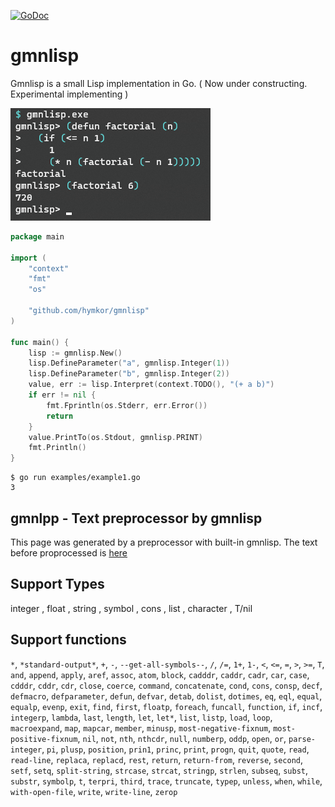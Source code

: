 [![GoDoc](https://godoc.org/github.com/hymkor/gmnlisp?status.svg)](https://godoc.org/github.com/hymkor/gmnlisp)

gmnlisp
=======

Gmnlisp is a small Lisp implementation in Go.
( Now under constructing. Experimental implementing )

![Example image](factorial.png)

```go
package main

import (
    "context"
    "fmt"
    "os"

    "github.com/hymkor/gmnlisp"
)

func main() {
    lisp := gmnlisp.New()
    lisp.DefineParameter("a", gmnlisp.Integer(1))
    lisp.DefineParameter("b", gmnlisp.Integer(2))
    value, err := lisp.Interpret(context.TODO(), "(+ a b)")
    if err != nil {
        fmt.Fprintln(os.Stderr, err.Error())
        return
    }
    value.PrintTo(os.Stdout, gmnlisp.PRINT)
    fmt.Println()
}
```

```
$ go run examples/example1.go
3
```

gmnlpp - Text preprocessor by gmnlisp
-------------------------------------

This page was generated by a preprocessor with built-in gmnlisp.
The text before proprocessed is [here](https://github.com/hymkor/gmnlisp/blob/master/_README.md)

Support Types
-------------

integer , float , string , symbol , cons , list , character , T/nil

Support functions
-----------------

`*`, <!--
--> `*standard-output*`, <!--
--> `+`, <!--
--> `-`, <!--
--> `--get-all-symbols--`, <!--
--> `/`, <!--
--> `/=`, <!--
--> `1+`, <!--
--> `1-`, <!--
--> `<`, <!--
--> `<=`, <!--
--> `=`, <!--
--> `>`, <!--
--> `>=`, <!--
--> `T`, <!--
--> `and`, <!--
--> `append`, <!--
--> `apply`, <!--
--> `aref`, <!--
--> `assoc`, <!--
--> `atom`, <!--
--> `block`, <!--
--> `cadddr`, <!--
--> `caddr`, <!--
--> `cadr`, <!--
--> `car`, <!--
--> `case`, <!--
--> `cdddr`, <!--
--> `cddr`, <!--
--> `cdr`, <!--
--> `close`, <!--
--> `coerce`, <!--
--> `command`, <!--
--> `concatenate`, <!--
--> `cond`, <!--
--> `cons`, <!--
--> `consp`, <!--
--> `decf`, <!--
--> `defmacro`, <!--
--> `defparameter`, <!--
--> `defun`, <!--
--> `defvar`, <!--
--> `detab`, <!--
--> `dolist`, <!--
--> `dotimes`, <!--
--> `eq`, <!--
--> `eql`, <!--
--> `equal`, <!--
--> `equalp`, <!--
--> `evenp`, <!--
--> `exit`, <!--
--> `find`, <!--
--> `first`, <!--
--> `floatp`, <!--
--> `foreach`, <!--
--> `funcall`, <!--
--> `function`, <!--
--> `if`, <!--
--> `incf`, <!--
--> `integerp`, <!--
--> `lambda`, <!--
--> `last`, <!--
--> `length`, <!--
--> `let`, <!--
--> `let*`, <!--
--> `list`, <!--
--> `listp`, <!--
--> `load`, <!--
--> `loop`, <!--
--> `macroexpand`, <!--
--> `map`, <!--
--> `mapcar`, <!--
--> `member`, <!--
--> `minusp`, <!--
--> `most-negative-fixnum`, <!--
--> `most-positive-fixnum`, <!--
--> `nil`, <!--
--> `not`, <!--
--> `nth`, <!--
--> `nthcdr`, <!--
--> `null`, <!--
--> `numberp`, <!--
--> `oddp`, <!--
--> `open`, <!--
--> `or`, <!--
--> `parse-integer`, <!--
--> `pi`, <!--
--> `plusp`, <!--
--> `position`, <!--
--> `prin1`, <!--
--> `princ`, <!--
--> `print`, <!--
--> `progn`, <!--
--> `quit`, <!--
--> `quote`, <!--
--> `read`, <!--
--> `read-line`, <!--
--> `replaca`, <!--
--> `replacd`, <!--
--> `rest`, <!--
--> `return`, <!--
--> `return-from`, <!--
--> `reverse`, <!--
--> `second`, <!--
--> `setf`, <!--
--> `setq`, <!--
--> `split-string`, <!--
--> `strcase`, <!--
--> `strcat`, <!--
--> `stringp`, <!--
--> `strlen`, <!--
--> `subseq`, <!--
--> `subst`, <!--
--> `substr`, <!--
--> `symbolp`, <!--
--> `t`, <!--
--> `terpri`, <!--
--> `third`, <!--
--> `trace`, <!--
--> `truncate`, <!--
--> `typep`, <!--
--> `unless`, <!--
--> `when`, <!--
--> `while`, <!--
--> `with-open-file`, <!--
--> `write`, <!--
--> `write-line`, <!--
--> `zerop`